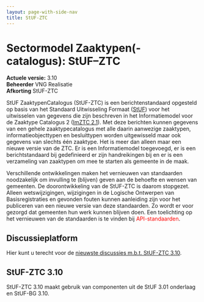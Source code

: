 ```yaml
---
layout: page-with-side-nav
title: StUF-ZTC
---
```

# Sectormodel Zaaktypen(-catalogus): StUF–ZTC

**Actuele versie:** 3.10  
**Beheerder**  VNG Realisatie<br/>
**Afkorting**  StUF-ZTC

StUF ZaaktypenCatalogus (StUF-ZTC) is een berichtenstandaard opgesteld op basis van het Standaard Uitwisseling Formaat ([StUF](https://vng-realisatie.github.io/StUF-onderlaag/)) voor het uitwisselen van gegevens die zijn beschreven in het Informatiemodel voor de Zaaktype Catalogus 2 ([ImZTC 2.1](https://vng-realisatie.github.io/Zaaktypecatalogus)). Met deze berichten kunnen gegevens van een gehele zaaktypecatalogus met alle daarin aanwezige zaaktypen, informatieobjecttypen en besluittypen worden uitgewisseld maar ook gegevens van slechts één zaaktype. Het is meer dan alleen maar een nieuwe versie van de ZTC. Er is een Informatiemodel toegevoegd, er is een berichtstandaard bij gedefinieerd er zijn handreikingen bij en er is een verzameling van zaaktypen om mee te starten als gemeente in de maak.

Verschillende ontwikkelingen maken het vernieuwen van standaarden noodzakelijk om invulling te (blijven) geven aan de behoefte en wensen van gemeenten. De doorontwikkeling van de StUF-ZTC is daarom stopgezet. Alleen wetswijzigingen, wijzigingen in de Logische Ontwerpen van Basisregistraties en gevonden fouten kunnen aanleiding zijn voor het publiceren van een nieuwe versie van deze standaarden. Zo wordt er voor gezorgd dat gemeenten hun werk kunnen blijven doen. Een toelichting op het vernieuwen van de standaarden is te vinden bij <span style="color:red">API-standaarden</span>.

## Discussieplatform
Hier kunt u terecht voor de [nieuwste discussies m.b.t. StUF-ZTC 3.10](https://github.com/VNG-Realisatie/StUF-Standaarden/labels/StUF-ZTC%203.10).

## StUF-ZTC 3.10
StUF-ZTC 3.10 maakt gebruik van componenten uit de StUF 3.01 onderlaag en StUF-BG 3.10.
